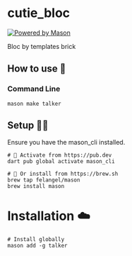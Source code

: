 # cutie_bloc

[![Powered by Mason](https://img.shields.io/endpoint?url=https%3A%2F%2Ftinyurl.com%2Fmason-badge)](https://github.com/felangel/mason)

Bloc by templates brick

## How to use 🚀

### Command Line

```
mason make talker
```

## Setup 🧑‍💻

Ensure you have the mason_cli installed.

```
# 🎯 Activate from https://pub.dev
dart pub global activate mason_cli
```

```
# 🍺 Or install from https://brew.sh
brew tap felangel/mason
brew install mason
```

# Installation ☁️
```
# Install globally
mason add -g talker
```
